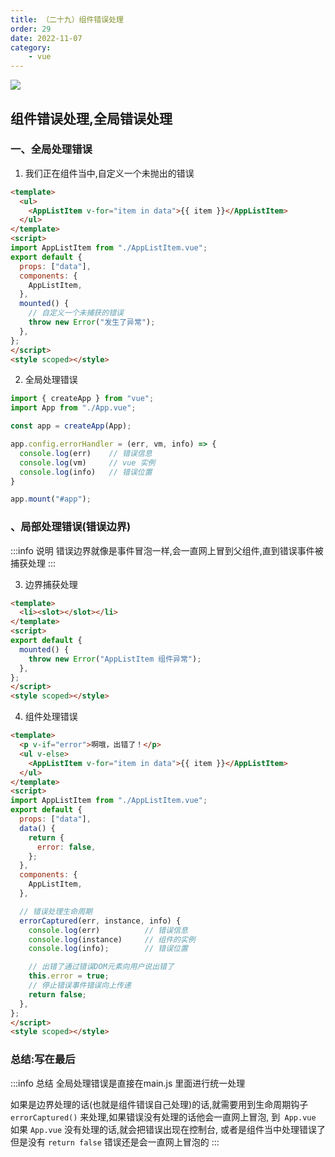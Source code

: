 ```yaml
---
title: （二十九）组件错误处理
order: 29
date: 2022-11-07
category:
    - vue
---
```


![](https://image.zswei.xyz/img/202211121813358.webp)

##  组件错误处理,全局错误处理

### 一、全局处理错误

1. 我们正在组件当中,自定义一个未抛出的错误
```html
<template>
  <ul>
    <AppListItem v-for="item in data">{{ item }}</AppListItem>
  </ul>
</template>
<script>
import AppListItem from "./AppListItem.vue";
export default {
  props: ["data"],
  components: {
    AppListItem,
  },
  mounted() {
    // 自定义一个未捕获的错误
    throw new Error("发生了异常");
  },
};
</script>
<style scoped></style>
```

2. 全局处理错误
```js
import { createApp } from "vue";
import App from "./App.vue";

const app = createApp(App);

app.config.errorHandler = (err, vm, info) => {
  console.log(err)    // 错误信息
  console.log(vm)     // vue 实例
  console.log(info)   // 错误位置
}

app.mount("#app");

```

### 、局部处理错误(错误边界)
:::info 说明
错误边界就像是事件冒泡一样,会一直网上冒到父组件,直到错误事件被捕获处理
:::

3. 边界捕获处理
```html
<template>
  <li><slot></slot></li>
</template>
<script>
export default {
  mounted() {
    throw new Error("AppListItem 组件异常");
  },
};
</script>
<style scoped></style>
```

4. 组件处理错误
```html
<template>
  <p v-if="error">啊哦，出错了！</p>
  <ul v-else>
    <AppListItem v-for="item in data">{{ item }}</AppListItem>
  </ul>
</template>
<script>
import AppListItem from "./AppListItem.vue";
export default {
  props: ["data"],
  data() {
    return {
      error: false,
    };
  },
  components: {
    AppListItem,
  },

  // 错误处理生命周期
  errorCaptured(err, instance, info) {
    console.log(err)          // 错误信息
    console.log(instance)     // 组件的实例
    console.log(info);        // 错误位置

    // 出错了通过错误DOM元素向用户说出错了
    this.error = true;
    // 停止错误事件错误向上传递
    return false;
  },
};
</script>
<style scoped></style>

```

### 总结:写在最后
:::info 总结
全局处理错误是直接在main.js 里面进行统一处理

如果是边界处理的话(也就是组件错误自己处理)的话,就需要用到生命周期钩子 `errorCaptured()` 来处理,如果错误没有处理的话他会一直网上冒泡, 到` App.vue` 如果 `App.vue` 没有处理的话,就会把错误出现在控制台, 或者是组件当中处理错误了但是没有 `return false` 错误还是会一直网上冒泡的
:::